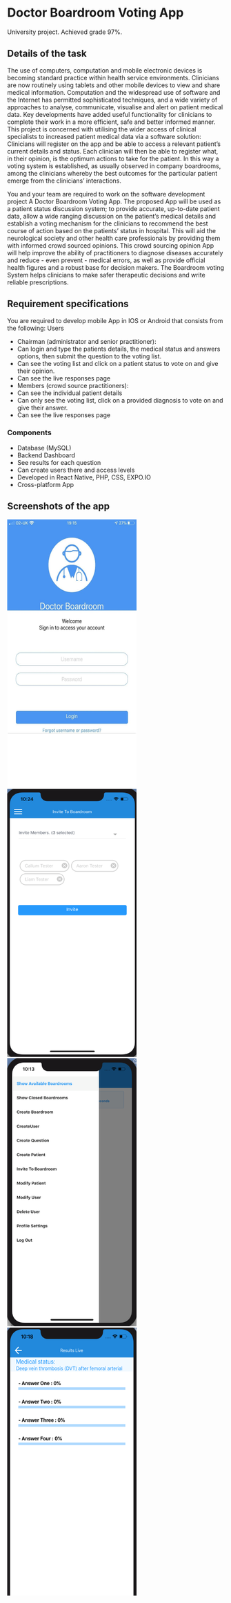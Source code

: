 # Doctor Boardroom Voting App

University project. Achieved grade 97%.

## Details of the task

The use of computers, computation and mobile electronic devices is becoming standard practice
within health service environments. Clinicians are now routinely using tablets and other mobile
devices to view and share medical information. Computation and the widespread use of
software and the Internet has permitted sophisticated techniques, and a wide variety of
approaches to analyse, communicate, visualise and alert on patient medical data. Key
developments have added useful functionality for clinicians to complete their work in a more
efficient, safe and better informed manner. This project is concerned with utilising the wider
access of clinical specialists to increased patient medical data via a software solution: Clinicians
will register on the app and be able to access a relevant patient’s current details and status. Each
clinician will then be able to register what, in their opinion, is the optimum actions to take for
the patient. In this way a voting system is established, as usually observed in company
boardrooms, among the clinicians whereby the best outcomes for the particular patient emerge
from the clinicians’ interactions.

You and your team are required to work on the software development project A Doctor
Boardroom Voting App. The proposed App will be used as a patient status discussion system; to
provide accurate, up-to-date patient data, allow a wide ranging discussion on the patient’s
medical details and establish a voting mechanism for the clinicians to recommend the best
course of action based on the patients’ status in hospital. This will aid the neurological society
and other health care professionals by providing them with informed crowd sourced opinions.
This crowd sourcing opinion App will help improve the ability of practitioners to diagnose
diseases accurately and reduce - even prevent - medical errors, as well as provide official health
figures and a robust base for decision makers. The Boardroom voting System helps clinicians to
make safer therapeutic decisions and write reliable prescriptions.

## Requirement specifications

You are required to develop mobile App in IOS or Android that consists from the following:
Users
- Chairman (administrator and senior practitioner):
- Can login and type the patients details, the medical status and answers options,
then submit the question to the voting list.
- Can see the voting list and click on a patient status to vote on and give their
opinion.
- Can see the live responses page
- Members (crowd source practitioners):
- Can see the individual patient details
- Can only see the voting list, click on a provided diagnosis to vote on and give their
answer.
- Can see the live responses page

### Components
- Database (MySQL)
- Backend Dashboard
- See results for each question
- Can create users there and access levels
- Developed in React Native, PHP, CSS, EXPO.IO
- Cross-platform App 

## Screenshots of the app

<img src="Screenshots/screenshot2.png" height="620" width="300"></img>
<img src="Screenshots/screenshot1.png" height="620" width="300"></img>
<img src="Screenshots/screenshot3.png" height="620" width="300"></img>
<img src="Screenshots/screenshot4.png" height="620" width="300"></img>
